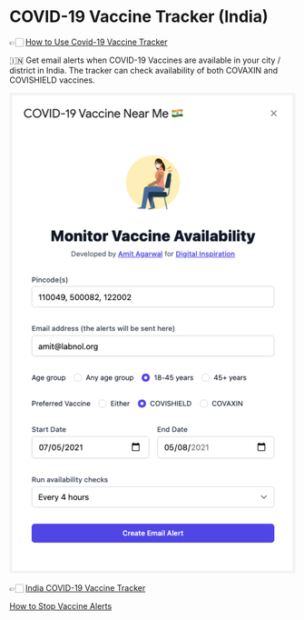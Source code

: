 # COVID-19 Vaccine Tracker (India)

👉🏻 [How to Use Covid-19 Vaccine Tracker](https://www.labnol.org/covid19-vaccine-tracker-210501)

🇮🇳 Get email alerts when COVID-19 Vaccines are available in your city / district in India. The tracker can check availability of both COVAXIN and COVISHIELD vaccines.

[![Vaccine Tracker for India](./screenshot.png)](https://www.labnol.org/covid19-vaccine-tracker-210501)

👉🏻 [India COVID-19 Vaccine Tracker](https://www.labnol.org/covid19-vaccine-tracker-210501)

[How to Stop Vaccine Alerts](https://twitter.com/labnol/status/1394525661767757825)

